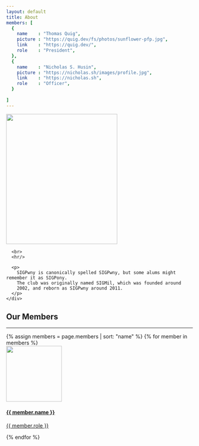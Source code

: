 ```yaml
---
layout: default
title: About
members: [
  {
    name    : "Thomas Quig",
    picture : "https://quig.dev/fs/photos/sunflower-pfp.jpg",
    link    : "https://quig.dev/",
    role    : "President",
  },
  {
    name    : "Nicholas S. Husin",
    picture : "https://nicholas.sh/images/profile.jpg",
    link    : "https://nicholas.sh",
    role    : "Officer",
  }
  
]
---
```


<div class="container mb-5">
  <div class="row">
    <div class="col panel mt-5">
      <div class="embedded-image">
        <img src="{{ site.baseurl }}/images/logo.png" class="rounded" height="350" width="300"/>
      </div>

      <br>
      <hr/>

      <p>
        SIGPwny is canonically spelled SIGPwny, but some alums might remember it as SIGPony.
        The club was originally named SIGMil, which was founded around
		2002, and reborn as SIGPwny around 2011.
      </p>
    </div>
  </div>

  <div class="col panel mt-5">
    <h2 class="my-5 header"> Our Members </h2>
    <hr/>
    <div class="row d-flex justify-content-center">
    {% assign members = page.members | sort: "name" %}
    {% for member in members %}
      <div class="card m-3">
        <a href="{{ member.link }}">
          <div class="member-image">
            <img src="{{ member.picture }}" class="rounded-circle my-3" height="150" width="150"/>
            <h4 class="mx-3">{{ member.name }}</h4>
            <p class="mx-3">{{ member.role }}</p>
          </div>
        </a>
      </div>
    {% endfor %}
    </div>
  </div>
</div>

